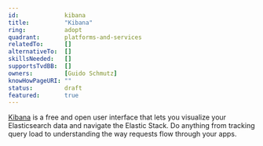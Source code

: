 ```yaml
---
id:				kibana
title:      	"Kibana"
ring:       	adopt
quadrant:   	platforms-and-services
relatedTo:		[]
alternativeTo:	[]
skillsNeeded:	[]
supportsTvdBB:	[]
owners:         [Guido Schmutz]
knowHowPageURI:	"" 
status:			draft
featured:       true
---
```


[Kibana](https://www.elastic.co/kibana) is a free and open user interface that lets you visualize your Elasticsearch data and navigate the Elastic Stack. Do anything from tracking query load to understanding the way requests flow through your apps.